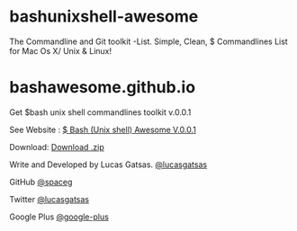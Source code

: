 # bashunixshell-awesome
The Commandline and Git toolkit -List. Simple, Clean, $ Commandlines List for Mac Os X/ Unix &amp; Linux!



# bashawesome.github.io
Get $bash unix shell commandlines toolkit v.0.0.1


See Website : 
[$ Bash (Unix shell) Awesome V.0.0.1](https://bashawesome.github.io)


Download: 
[Download .zip](https://github.com/bashawesome/bashunixshell-awesome)


Write and Developed by Lucas Gatsas. 
[@lucasgatsas](https://www.twitter.com/lucasgatsas)


GitHub 
[@spaceg](https://github.com/spaceg)

Twitter
[@lucasgatsas](https://www.twitter.com/lucasgatsas)

Google Plus
[@google-plus](https://plus.google.com/101826267816845608605/posts)
